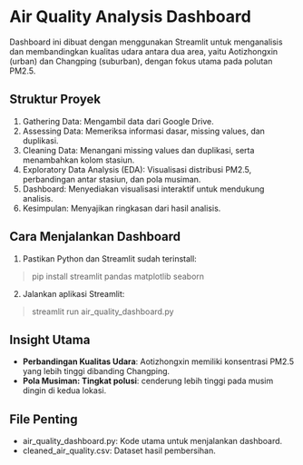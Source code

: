 # Air Quality Analysis Dashboard

Dashboard ini dibuat dengan menggunakan Streamlit untuk menganalisis dan membandingkan kualitas udara antara dua area, yaitu Aotizhongxin (urban) dan Changping (suburban), dengan fokus utama pada polutan PM2.5.

## Struktur Proyek

1. Gathering Data: Mengambil data dari Google Drive.
2. Assessing Data: Memeriksa informasi dasar, missing values, dan duplikasi.
3. Cleaning Data: Menangani missing values dan duplikasi, serta menambahkan kolom stasiun.
4. Exploratory Data Analysis (EDA): Visualisasi distribusi PM2.5, perbandingan antar stasiun, dan pola musiman.
5. Dashboard: Menyediakan visualisasi interaktif untuk mendukung analisis.
6. Kesimpulan: Menyajikan ringkasan dari hasil analisis.

## Cara Menjalankan Dashboard

1. Pastikan Python dan Streamlit sudah terinstall:
> pip install streamlit pandas matplotlib seaborn
2. Jalankan aplikasi Streamlit:
>streamlit run air_quality_dashboard.py

## Insight Utama

- **Perbandingan Kualitas Udara**: Aotizhongxin memiliki konsentrasi PM2.5 yang lebih tinggi dibanding Changping.
- **Pola Musiman: Tingkat polusi**: cenderung lebih tinggi pada musim dingin di kedua lokasi.

## File Penting

- air_quality_dashboard.py: Kode utama untuk menjalankan dashboard.
- cleaned_air_quality.csv: Dataset hasil pembersihan.
